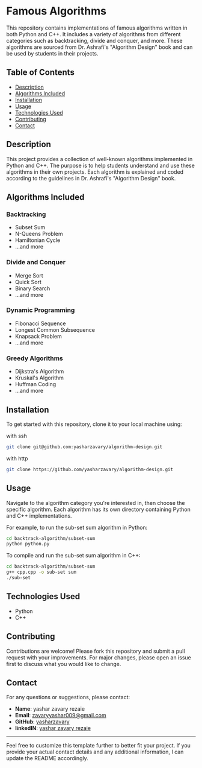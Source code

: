 
# Famous Algorithms

This repository contains implementations of famous algorithms written in both Python and C++. It includes a variety of algorithms from different categories such as backtracking, divide and conquer, and more. These algorithms are sourced from Dr. Ashrafi's "Algorithm Design" book and can be used by students in their projects.

## Table of Contents

- [Description](#description)
- [Algorithms Included](#algorithms-included)
- [Installation](#installation)
- [Usage](#usage)
- [Technologies Used](#technologies-used)
- [Contributing](#contributing)
- [Contact](#contact)

## Description

This project provides a collection of well-known algorithms implemented in Python and C++. The purpose is to help students understand and use these algorithms in their own projects. Each algorithm is explained and coded according to the guidelines in Dr. Ashrafi's "Algorithm Design" book.

## Algorithms Included

### Backtracking
- Subset Sum
- N-Queens Problem
- Hamiltonian Cycle
- ...and more

### Divide and Conquer
- Merge Sort
- Quick Sort
- Binary Search
- ...and more

### Dynamic Programming
- Fibonacci Sequence
- Longest Common Subsequence
- Knapsack Problem
- ...and more

### Greedy Algorithms
- Dijkstra's Algorithm
- Kruskal's Algorithm
- Huffman Coding
- ...and more

## Installation

To get started with this repository, clone it to your local machine using:

with ssh
```bash
git clone git@github.com:yasharzavary/algorithm-design.git
```

with http
```bash
git clone https://github.com/yasharzavary/algorithm-design.git
```

## Usage

Navigate to the algorithm category you're interested in, then choose the specific algorithm. Each algorithm has its own directory containing Python and C++ implementations.

For example, to run the sub-set sum algorithm in Python:

```bash
cd backtrack-algorithm/subset-sum
python python.py
```

To compile and run the sub-set sum algorithm in C++:

```bash
cd backtrack-algorithm/subset-sum
g++ cpp.cpp -o sub-set sum
./sub-set
```

## Technologies Used

- Python
- C++

## Contributing

Contributions are welcome! Please fork this repository and submit a pull request with your improvements. For major changes, please open an issue first to discuss what you would like to change.



## Contact

For any questions or suggestions, please contact:

- **Name**: yashar zavary rezaie
- **Email**: zavaryyashar009@gmail.com
- **GitHub**: [yasharzavary](https://github.com/yasharzavary)
- **linkedIN**: [yashar zavary rezaie](https://www.linkedin.com/in/yashar-zavary-rezaie/)
---

Feel free to customize this template further to better fit your project. If you provide your actual contact details and any additional information, I can update the README accordingly.